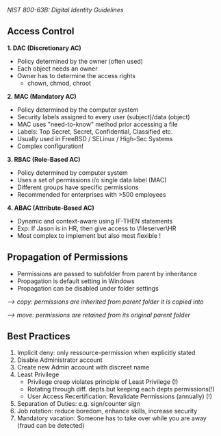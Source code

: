 *NIST 800-63B: Digital Identity Guidelines*

## Access Control
**1. DAC (Discretionary AC)**
  - Policy determined by the owner (often used)
  - Each object needs an owner
  - Owner has to determine the access rights
      - chown, chmod, chroot

**2. MAC (Mandatory AC)**
  - Policy determined by the computer system
  - Security labels assigned to every user (subject)/data (object)
  - MAC uses "need-to-know" method prior accessing a file
  - Labels: Top Secret, Secret, Confidential, Classified etc.
  - Usually used in FreeBSD / SELinux / High-Sec Systems
  - Complex configuration!

**3. RBAC (Role-Based AC)**
  - Policy determined by computer system
  - Uses a set of permissions i/o single data label (MAC)
  - Different groups have specific permissions
  - Recommended for enterprises with >500 employees

**4. ABAC (Attribute-Based AC)**
  - Dynamic and context-aware using IF-THEN statements
  - Exp: If Jason is in HR, then give access to \\fileserver\HR
  - Most complex to implement but also most flexible !

## Propagation of Permissions
- Permissions are passed to subfolder from parent by inheritance
- Propagation is default setting in Windows
- Propagation can be disabled under folder settings

*--> copy: permissions are inherited from parent folder it is copied into*

*--> move: permissions are retained from its original parent folder*

## Best Practices
1. Implicit deny: only ressource-permission when explicitly stated
2. Disable Administrator account
3. Create new Admin account with discreet name
4. Least Privilege
   - Privilege creep violates principle of Least Privilege (!)
   - Rotating through diff. depts but keeping each depts permissions(!)
   - User Access Recertification: Revalidate Permissions (annually) (!)
5. Separation of Duties: e.g. sign/counter sign
6. Job rotation: reduce boredom, enhance skills, increase security
7. Mandatory vacation: Someone has to take over while you are away (fraud can be detected)
